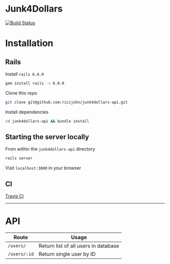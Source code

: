# Junk4Dollars

[![Build Status](https://travis-ci.com/riccjohn/junk4dollars-api.svg?branch=master)](https://travis-ci.com/riccjohn/junk4dollars-api)

# Installation

## Rails

Install `rails 6.0.0`

```zsh
gem install rails -v 6.0.0
```

Clone this repo

```zsh
git clone git@github.com:riccjohn/junk4dollars-api.git
```

Install dependencies

```zsh
cd junk4dollars-api && bundle install
```

## Starting the server locally

From within the `junk4dollars-api` directory

```zsh
rails server
```

Visit `localhost:3000` in your browser

## CI

[Travis CI](https://travis-ci.com/riccjohn/junk4dollars-api)

---

# API

| Route        | Usage                                |
| ------------ | ------------------------------------ |
| `/users/`    | Return list of all users in database |
| `/users/:id` | Return single user by ID             |

